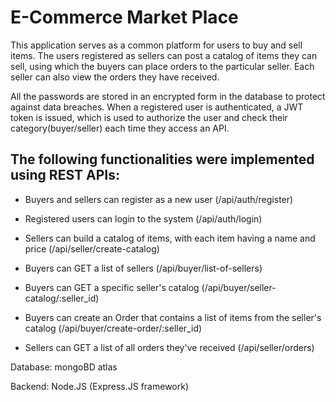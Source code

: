# E-Commerce Market Place

This application serves as a common platform for users to buy and sell items. The users registered as sellers can post a catalog of items they can sell, using which the buyers can place orders to the particular seller. Each seller can also view the orders they have received.

All the passwords are stored in an encrypted form in the database to protect against data breaches. When a registered user is authenticated, a JWT token is issued, which is used to authorize the user and check their category(buyer/seller) each time they access an API.     

## **The following functionalities were implemented using REST APIs:**

- Buyers and sellers can register as a new user (/api/auth/register)

- Registered users can login to the system (/api/auth/login)

- Sellers can build a catalog of items, with each item having a name and price (/api/seller/create-catalog)

- Buyers can GET a list of sellers (/api/buyer/list-of-sellers)

- Buyers can GET a specific seller's catalog (/api/buyer/seller-catalog/:seller_id)

- Buyers can create an Order that contains a list of items from the seller's catalog (/api/buyer/create-order/:seller_id)

- Sellers can GET a list of all orders they've received (/api/seller/orders)

Database: mongoBD atlas

Backend: Node.JS (Express.JS framework)
